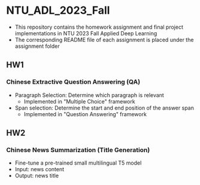 # NTU_ADL_2023_Fall
- This repository contains the homework assignment and final project implementations in NTU 2023 Fall Applied Deep Learning
- The corresponding README file of each assignment is placed under the assignment folder

## HW1
### Chinese Extractive Question Answering (QA)
- Paragraph Selection: Determine which paragraph is relevant
  - Implemented in "Multiple Choice" framework
- Span selection: Determine the start and end position of the answer span
  - Implemented in "Question Answering" framework

## HW2
### Chinese News Summarization (Title Generation)
- Fine-tune a pre-trained small multilingual T5 model
- Input: news content
- Output: news title

